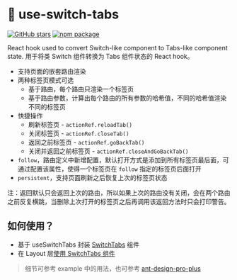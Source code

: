 # 🚀 use-switch-tabs

<p>
  <a href="https://github.com/theprimone/use-switch-tabs/stargazers"><img src="https://img.shields.io/github/stars/theprimone/use-switch-tabs" alt="GitHub stars"></a>
  <a href="https://www.npmjs.com/package/use-switch-tabs"><img src="https://img.shields.io/npm/v/use-switch-tabs.svg" alt="npm package"></a>
</p>

React hook used to convert Switch-like component to Tabs-like component state. 用于将类 Switch 组件转换为 Tabs 组件状态的 React hook。

- 支持页面的嵌套路由渲染
- 两种标签页模式可选
  - 基于路由，每个路由只渲染一个标签页
  - 基于路由参数，计算出每个路由的所有参数的哈希值，不同的哈希值渲染不同的标签页
- 快捷操作
  - 刷新标签页 - `actionRef.reloadTab()`
  - 关闭标签页 - `actionRef.closeTab()`
  - 返回之前标签页 - `actionRef.goBackTab()`
  - 关闭并返回之前标签页 - `actionRef.closeAndGoBackTab()`
- `follow`，路由定义中新增配置，默认打开方式是添加到所有标签页最后面，可通过配置该属性，使得一个标签页在 `follow` 指定的标签页后面打开
- `persistent`，支持页面刷新之后恢复上次的标签页状态

注：返回默认只会返回上次的路由，所以如果上次的路由没有关闭，会在两个路由之前反复横跳，当删除上次打开的标签页之后再调用该返回方法时只会打印警告。

## 如何使用？

- 基于 useSwitchTabs 封装 [SwitchTabs](./example/src/components/SwitchTabs/index.tsx#L35) 组件
- 在 Layout 层[使用 SwitchTabs 组件](./example/src/layouts/BasicLayout.tsx#L88)

> 细节可参考 example 中的用法，也可参考 [ant-design-pro-plus](https://github.com/theprimone/ant-design-pro-plus/blob/master/src/layouts/BasicLayout.tsx#L185)
